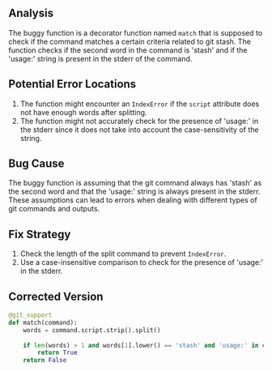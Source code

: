 ## Analysis
The buggy function is a decorator function named `match` that is supposed to check if the command matches a certain criteria related to git stash. The function checks if the second word in the command is 'stash' and if the 'usage:' string is present in the stderr of the command.

## Potential Error Locations
1. The function might encounter an `IndexError` if the `script` attribute does not have enough words after splitting.
2. The function might not accurately check for the presence of 'usage:' in the stderr since it does not take into account the case-sensitivity of the string.

## Bug Cause
The buggy function is assuming that the git command always has 'stash' as the second word and that the 'usage:' string is always present in the stderr. These assumptions can lead to errors when dealing with different types of git commands and outputs.

## Fix Strategy
1. Check the length of the split command to prevent `IndexError`.
2. Use a case-insensitive comparison to check for the presence of 'usage:' in the stderr.

## Corrected Version
```python
@git_support
def match(command):
    words = command.script.strip().split()
    
    if len(words) > 1 and words[1].lower() == 'stash' and 'usage:' in command.stderr.lower():
        return True
    return False
```
